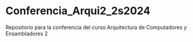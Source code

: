 # Conferencia_Arqui2_2s2024
Repositorio para la conferencia del curso Arquitectura de Computadores y Ensambladores 2
